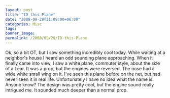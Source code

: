 ```yaml
---
layout: post
title: "ID this Plane"
date: "2008-09-29T21:09:00+06:00"
categories: Misc 
tags: 
banner_image: 
permalink: /2008/09/29/ID-this-Plane
---
```


Ok, so a bit OT, but I saw something incredibly cool today. While waiting at a neighbor's house I heard an odd sounding plane approaching. When it finally came into view, I saw a white plane, commuter style, about the size of a Lear. It was a prop, but the engines were reversed. The nose had a wide white small wing on it. I've seen this plane before on the net, but had never seen it in real life. Unfortunately I have no idea what the name is. Anyone know? The design was pretty cool, but the engine sound really intrigued me. It sounded much deeper than a normal prop.